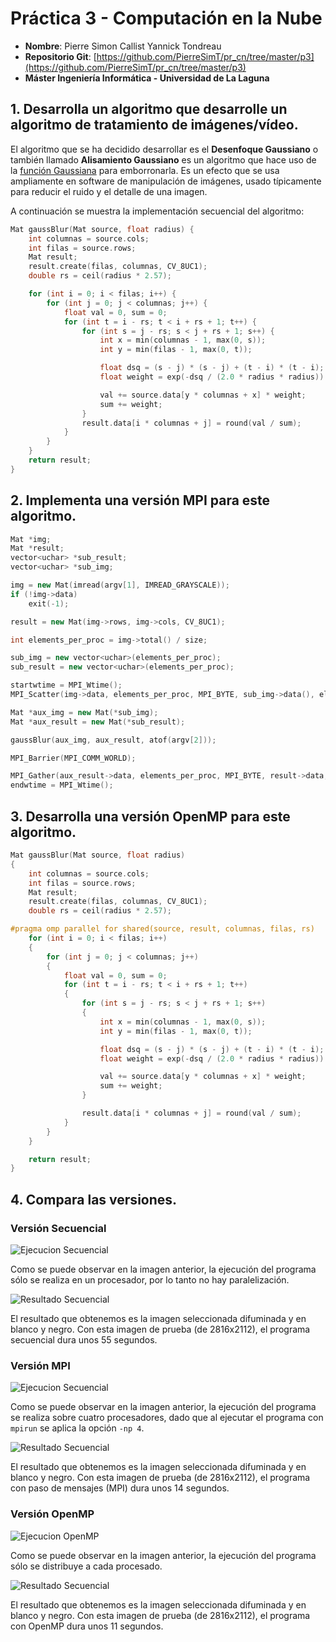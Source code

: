 # Práctica 3 - Computación en la Nube

- **Nombre**: Pierre Simon Callist Yannick Tondreau
- **Repositorio Git**: [https://github.com/PierreSimT/pr_cn/tree/master/p3](https://github.com/PierreSimT/pr_cn/tree/master/p3)
- **Máster Ingeniería Informática - Universidad de La Laguna**

## 1. Desarrolla un algoritmo que desarrolle un algoritmo de tratamiento de imágenes/vídeo.

El algoritmo que se ha decidido desarrollar es el **Desenfoque Gaussiano** o también llamado **Alisamiento Gaussiano** es un algoritmo que hace uso de la [función Gaussiana](https://en.wikipedia.org/wiki/Gaussian_function) para emborronarla. Es un efecto que se usa ampliamente en software de manipulación de imágenes, usado típicamente para reducir el ruido y el detalle de una imagen.

A continuación se muestra la implementación secuencial del algoritmo: 

```cpp
Mat gaussBlur(Mat source, float radius) {
    int columnas = source.cols;
    int filas = source.rows;
    Mat result;
    result.create(filas, columnas, CV_8UC1);
    double rs = ceil(radius * 2.57);

    for (int i = 0; i < filas; i++) {
        for (int j = 0; j < columnas; j++) {
            float val = 0, sum = 0;
            for (int t = i - rs; t < i + rs + 1; t++) {
                for (int s = j - rs; s < j + rs + 1; s++) {
                    int x = min(columnas - 1, max(0, s));
                    int y = min(filas - 1, max(0, t));

                    float dsq = (s - j) * (s - j) + (t - i) * (t - i);
                    float weight = exp(-dsq / (2.0 * radius * radius)) / (M_PI * 2.0 * radius * radius);

                    val += source.data[y * columnas + x] * weight;
                    sum += weight;
                }
                result.data[i * columnas + j] = round(val / sum);
            }
        }
    }
    return result;
}
```

## 2. Implementa una versión MPI para este algoritmo.

```cpp
Mat *img;
Mat *result;
vector<uchar> *sub_result;
vector<uchar> *sub_img;

img = new Mat(imread(argv[1], IMREAD_GRAYSCALE));
if (!img->data)
    exit(-1);

result = new Mat(img->rows, img->cols, CV_8UC1);

int elements_per_proc = img->total() / size;

sub_img = new vector<uchar>(elements_per_proc);
sub_result = new vector<uchar>(elements_per_proc);

startwtime = MPI_Wtime();
MPI_Scatter(img->data, elements_per_proc, MPI_BYTE, sub_img->data(), elements_per_proc, MPI_BYTE, 0, MPI_COMM_WORLD);

Mat *aux_img = new Mat(*sub_img);
Mat *aux_result = new Mat(*sub_result);

gaussBlur(aux_img, aux_result, atof(argv[2]));

MPI_Barrier(MPI_COMM_WORLD);

MPI_Gather(aux_result->data, elements_per_proc, MPI_BYTE, result->data, elements_per_proc, MPI_BYTE, 0, MPI_COMM_WORLD);
endwtime = MPI_Wtime();
```

## 3. Desarrolla una versión OpenMP para este algoritmo.

```cpp
Mat gaussBlur(Mat source, float radius)
{
    int columnas = source.cols;
    int filas = source.rows;
    Mat result;
    result.create(filas, columnas, CV_8UC1);
    double rs = ceil(radius * 2.57);

#pragma omp parallel for shared(source, result, columnas, filas, rs)
    for (int i = 0; i < filas; i++)
    {
        for (int j = 0; j < columnas; j++)
        {
            float val = 0, sum = 0;
            for (int t = i - rs; t < i + rs + 1; t++)
            {
                for (int s = j - rs; s < j + rs + 1; s++)
                {
                    int x = min(columnas - 1, max(0, s));
                    int y = min(filas - 1, max(0, t));

                    float dsq = (s - j) * (s - j) + (t - i) * (t - i);
                    float weight = exp(-dsq / (2.0 * radius * radius)) / (M_PI * 2.0 * radius * radius);

                    val += source.data[y * columnas + x] * weight;
                    sum += weight;
                }

                result.data[i * columnas + j] = round(val / sum);
            }
        }
    }

    return result;
}
```

## 4. Compara las versiones.

### Versión Secuencial

![Ejecucion Secuencial](https://imgur.com/6j02WLo.png)

Como se puede observar en la imagen anterior, la ejecución del programa sólo se realiza en un procesador, por lo tanto no hay paralelización.

![Resultado Secuencial](https://imgur.com/u9EGWxq.png)

El resultado que obtenemos es la imagen seleccionada difuminada y en blanco y negro. Con esta imagen de prueba (de 2816x2112), el programa secuencial dura unos 55 segundos.

### Versión MPI

![Ejecucion Secuencial](https://imgur.com/1wvjiIR.png)

Como se puede observar en la imagen anterior, la ejecución del programa se realiza sobre cuatro procesadores, dado que al ejecutar el programa con `mpirun` se aplica la opción `-np 4`.

![Resultado Secuencial](https://imgur.com/NbXkVFr.png)

El resultado que obtenemos es la imagen seleccionada difuminada y en blanco y negro. Con esta imagen de prueba (de 2816x2112), el programa con paso de mensajes (MPI) dura unos 14 segundos.

### Versión OpenMP

![Ejecucion OpenMP](https://imgur.com/5vPIhTD.png)

Como se puede observar en la imagen anterior, la ejecución del programa sólo se distribuye a cada procesado.

![Resultado Secuencial](https://imgur.com/6SCBam9.png)

El resultado que obtenemos es la imagen seleccionada difuminada y en blanco y negro. Con esta imagen de prueba (de 2816x2112), el programa con OpenMP dura unos 11 segundos.